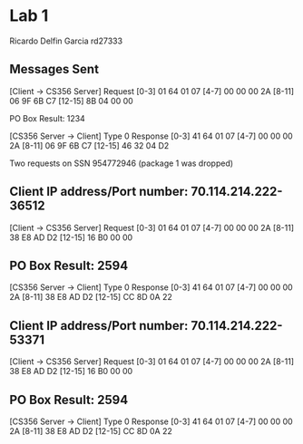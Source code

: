 Lab 1
=====

Ricardo Delfin Garcia
rd27333


Messages Sent
-------------


[Client -> CS356 Server] Request
[0-3] 01 64 01 07
[4-7] 00 00 00 2A
[8-11] 06 9F 6B C7
[12-15] 8B 04 00 00

PO Box Result: 1234

[CS356 Server -> Client] Type 0 Response
[0-3] 41 64 01 07
[4-7] 00 00 00 2A
[8-11] 06 9F 6B C7
[12-15] 46 32 04 D2


Two requests on SSN 954772946 (package 1 was dropped)


Client IP address/Port number: 70.114.214.222-36512
----------------------------------------
[Client -> CS356 Server] Request
[0-3] 01 64 01 07
[4-7] 00 00 00 2A
[8-11] 38 E8 AD D2
[12-15] 16 B0 00 00

PO Box Result: 2594
----------------------------------------
[CS356 Server -> Client] Type 0 Response
[0-3] 41 64 01 07
[4-7] 00 00 00 2A
[8-11] 38 E8 AD D2
[12-15] CC 8D 0A 22


Client IP address/Port number: 70.114.214.222-53371
----------------------------------------
[Client -> CS356 Server] Request
[0-3] 01 64 01 07
[4-7] 00 00 00 2A
[8-11] 38 E8 AD D2
[12-15] 16 B0 00 00

PO Box Result: 2594
----------------------------------------
[CS356 Server -> Client] Type 0 Response
[0-3] 41 64 01 07
[4-7] 00 00 00 2A
[8-11] 38 E8 AD D2
[12-15] CC 8D 0A 22
